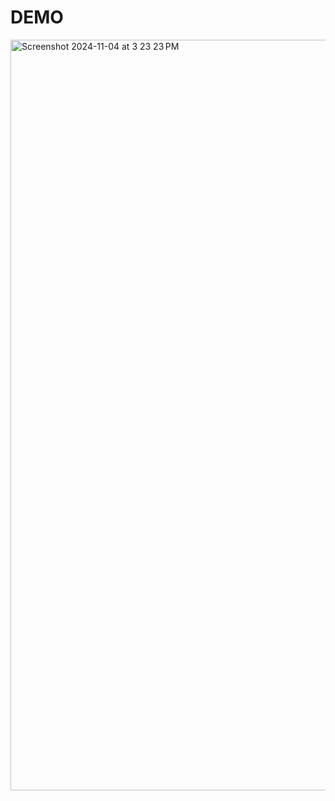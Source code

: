

# DEMO
<img width="1201" alt="Screenshot 2024-11-04 at 3 23 23 PM" src="https://github.com/user-attachments/assets/41e8c40b-d12c-4b32-bbac-5e5bc81b5b1d">
